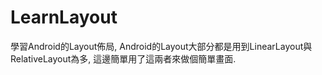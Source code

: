 LearnLayout
===========

學習Android的Layout佈局,
Android的Layout大部分都是用到LinearLayout與RelativeLayout為多,
這邊簡單用了這兩者來做個簡單畫面.

